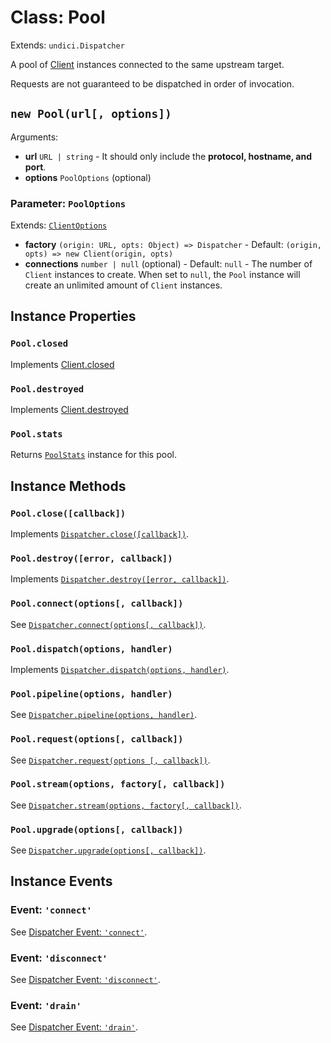 # Class: Pool

Extends: `undici.Dispatcher`

A pool of [Client](/docs/docs/api/Client.md) instances connected to the same upstream target.

Requests are not guaranteed to be dispatched in order of invocation.

## `new Pool(url[, options])`

Arguments:

* **url** `URL | string` - It should only include the **protocol, hostname, and port**.
* **options** `PoolOptions` (optional)

### Parameter: `PoolOptions`

Extends: [`ClientOptions`](/docs/docs/api/Client.md#parameter-clientoptions)

* **factory** `(origin: URL, opts: Object) => Dispatcher` - Default: `(origin, opts) => new Client(origin, opts)`
* **connections** `number | null` (optional) - Default: `null` - The number of `Client` instances to create. When set to `null`, the `Pool` instance will create an unlimited amount of `Client` instances.

## Instance Properties

### `Pool.closed`

Implements [Client.closed](/docs/docs/api/Client.md#clientclosed)

### `Pool.destroyed`

Implements [Client.destroyed](/docs/docs/api/Client.md#clientdestroyed)

### `Pool.stats`

Returns [`PoolStats`](PoolStats.md) instance for this pool.

## Instance Methods

### `Pool.close([callback])`

Implements [`Dispatcher.close([callback])`](/docs/docs/api/Dispatcher.md#dispatcherclosecallback-promise).

### `Pool.destroy([error, callback])`

Implements [`Dispatcher.destroy([error, callback])`](/docs/docs/api/Dispatcher.md#dispatcherdestroyerror-callback-promise).

### `Pool.connect(options[, callback])`

See [`Dispatcher.connect(options[, callback])`](/docs/docs/api/Dispatcher.md#dispatcherconnectoptions-callback).

### `Pool.dispatch(options, handler)`

Implements [`Dispatcher.dispatch(options, handler)`](/docs/docs/api/Dispatcher.md#dispatcherdispatchoptions-handler).

### `Pool.pipeline(options, handler)`

See [`Dispatcher.pipeline(options, handler)`](/docs/docs/api/Dispatcher.md#dispatcherpipelineoptions-handler).

### `Pool.request(options[, callback])`

See [`Dispatcher.request(options [, callback])`](/docs/docs/api/Dispatcher.md#dispatcherrequestoptions-callback).

### `Pool.stream(options, factory[, callback])`

See [`Dispatcher.stream(options, factory[, callback])`](/docs/docs/api/Dispatcher.md#dispatcherstreamoptions-factory-callback).

### `Pool.upgrade(options[, callback])`

See [`Dispatcher.upgrade(options[, callback])`](/docs/docs/api/Dispatcher.md#dispatcherupgradeoptions-callback).

## Instance Events

### Event: `'connect'`

See [Dispatcher Event: `'connect'`](/docs/docs/api/Dispatcher.md#event-connect).

### Event: `'disconnect'`

See [Dispatcher Event: `'disconnect'`](/docs/docs/api/Dispatcher.md#event-disconnect).

### Event: `'drain'`

See [Dispatcher Event: `'drain'`](/docs/docs/api/Dispatcher.md#event-drain).
